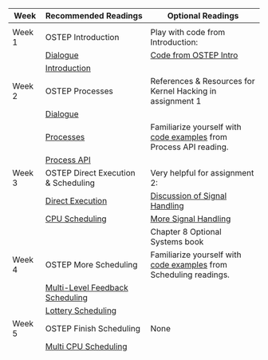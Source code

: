 | Week    | Recommended Readings                                  | Optional Readings                                                    |
|---------|-------------------------------------------------------|----------------------------------------------------------------------|
|         |                                                       |                                                                      |
| Week 1  | OSTEP Introduction                                    | Play with code from Introduction:                                    |
|         | [Dialogue](http://pages.cs.wisc.edu/~remzi/OSTEP/dialogue-threeeasy.pdf)                                              | [Code from OSTEP Intro](http://pages.cs.wisc.edu/~remzi/OSTEP/Code/code.intro.tgz)                                                |
|         | [Introduction](http://pages.cs.wisc.edu/~remzi/OSTEP/intro.pdf)                                         |                                                                      |
| Week 2  | OSTEP Processes                                       | References & Resources for Kernel Hacking in assignment 1            |
|         | [Dialogue](http://pages.cs.wisc.edu/~remzi/OSTEP/dialogue-virtualization.pdf)                                              |                                                                      |
|         | [Processes](http://pages.cs.wisc.edu/~remzi/OSTEP/cpu-intro.pdf)                                             | Familiarize yourself with [code examples](http://pages.cs.wisc.edu/~remzi/OSTEP/Code/code.cpu-api.tgz) from Process API reading.    |
|         | [Process API](http://pages.cs.wisc.edu/~remzi/OSTEP/cpu-api.pdf)                                           |                                                                      |
| Week 3  | OSTEP Direct Execution & Scheduling                   | Very helpful for assignment 2:                                       |
|         | [Direct Execution](http://pages.cs.wisc.edu/~remzi/OSTEP/cpu-mechanisms.pdf)                                      | [Discussion of Signal Handling](http://www.gnu.org/software/libc/manual/html_node/Signal-Handling.html)                                        |
|         | [CPU Scheduling](http://pages.cs.wisc.edu/~remzi/OSTEP/cpu-sched.pdf)                                        | [More Signal Handling](http://www.alexonlinux.com/signal-handling-in-linux)                                                 |
|         |                                                       | Chapter 8 Optional Systems book                                      |
| Week 4  | OSTEP More Scheduling                                 | Familiarize yourself with [code examples](http://pages.cs.wisc.edu/~remzi/OSTEP/Code/code.cpu-sched-lottery.tgz) from Scheduling readings.    |
|         | [Multi-Level Feedback Scheduling](http://pages.cs.wisc.edu/~remzi/OSTEP/cpu-sched-mlfq.pdf)                       |                                                                      |
|         | [Lottery Scheduling](http://pages.cs.wisc.edu/~remzi/OSTEP/cpu-sched-lottery.pdf)                                    |                                                                      |
| Week 5  | OSTEP Finish Scheduling                               | None                                                                 |
|         | [Multi CPU Scheduling](http://pages.cs.wisc.edu/~remzi/OSTEP/cpu-sched-multi.pdf)                                  |                                                                      |
|         | [Summary](http://pages.cs.wisc.edu/~remzi/OSTEP/cpu-dialogue.pdf)                                               |                                                                      |
|         | OSTEP Address Spaces                                  |                                                                      |
|         | Dialogue                                              |                                                                      |
|         | Address Spaces                                        |                                                                      |
| Week 6  | OSTEP Address Spaces                                  | None                                                                 |
|         | Memory API                                            |                                                                      |
|         | Address Translation                                   |                                                                      |
|         | Segmentation                                          |                                                                      |
| Week 7  | No Reading - Prepare for Midterm                      | None                                                                 |
| Week 8  | OSTEP Address Spaces & Virtual Memory                 | OSTEP Page Management (Useful for Paging Strategies assignment)      |
|         | Free Space Management                                 | Swapping: Mechanisms                                                 |
|         | Introduction to Paging                                | Swapping: Policies                                                   |
|         | Translation Lookaside Buffers                         |                                                                      |
|         | Advanced Page Tables                                  |                                                                      |
|         | Summary                                               |                                                                      |
| Week 9  | OSTEP Concurrency                                     | Familiarize yourself with code examples from Threads Intro readings. |
|         | Dialogue                                              |                                                                      |
|         | Concurrency and Threads Intro                         |                                                                      |
|         | Threads API                                           |                                                                      |
| Week 10 | OSTEP Concurrency                                     | None                                                                 |
|         | Locks                                                 |                                                                      |
|         | Locked Data Structures                                |                                                                      |
|         | Conditional Variables                                 |                                                                      |
|         | Semaphores                                            |                                                                      |
| Week 11 | OSTEP Concurrency                                     | None                                                                 |
|         | Concurrency Bugs                                      |                                                                      |
|         | Event-based Concurrency                               |                                                                      |
|         | Summary                                               |                                                                      |
| Week 12 | OSTEP Persistence                                     | None                                                                 |
|         | Dialogue                                              |                                                                      |
|         | I/O Devices                                           |                                                                      |
|         | Hard Disk Drives (Focus on how to prevent starvation) |                                                                      |
| Week 13 | No Reading - Thanksgiving                             | None                                                                 |
| Week 14 | OSTEP Persistence                                     | None                                                                 |
|         | RAID                                                  |                                                                      |
|         | Files and Directories                                 |                                                                      |
|         | File System Implementation                            |                                                                      |
| Week 15 | OSTEP Persistence                                     | OSTEP Distributed                                                    |
|         | Fast File System                                      | Dialogue                                                             |
|         | Log-structured File Systems                           | Distributed Systems                                                  |
|         | Data Integrity and Protection                         | Network File System (NFS)                                            |
|         | Summary                                               | Andrew File System (AFS)                                             |
|         |                                                       | Summary                                                              |
| Week 16 | No Readings - Review for Final                        | None                                                                 |
